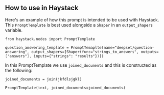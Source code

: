 ## How to use in Haystack
Here's an example of how this prompt is intended to be used with Haystack. This `PromptTemplate` is best used alongside a `Shaper` in an `output_shapers` variable.

```
from haystack.nodes import PromptTemplate

question_answering_template = PromptTemaplte(name="deepset/question-answering", output_shapers=[Shaper(func="strings_to_answers", outputs=["answers"], inputs={"strings": "results"})])

```


In this PromptTemplate we use `joined_documents` and this is constructed as the following:

```
joined_documents = join(jkfdlsjgkl)

PromptTemplate(text, joined_documents=joined_documents)
```